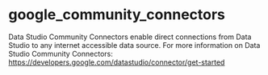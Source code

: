 # google_community_connectors

Data Studio Community Connectors enable direct connections from Data Studio to any internet accessible data source.
For more information on Data Studio Community Connectors: https://developers.google.com/datastudio/connector/get-started
